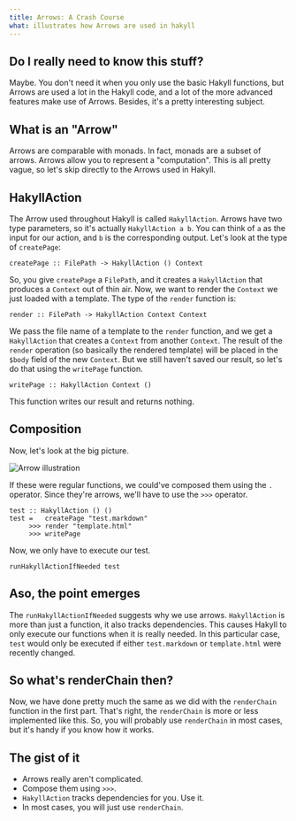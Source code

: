 ```yaml
---
title: Arrows: A Crash Course
what: illustrates how Arrows are used in hakyll
---
```


## Do I really need to know this stuff?

Maybe. You don't need it when you only use the basic Hakyll functions, but
Arrows are used a lot in the Hakyll code, and a lot of the more advanced
features make use of Arrows. Besides, it's a pretty interesting subject.

## What is an "Arrow"

Arrows are comparable with monads. In fact, monads are a subset of arrows.
Arrows allow you to represent a "computation". This is all pretty vague, so
let's skip directly to the Arrows used in Hakyll.

## HakyllAction

The Arrow used throughout Hakyll is called `HakyllAction`. Arrows have two
type parameters, so it's actually `HakyllAction a b`. You can think of `a`
as the input for our action, and `b` is the corresponding output. Let's look
at the type of `createPage`:

~~~~~{.haskell}
createPage :: FilePath -> HakyllAction () Context
~~~~~

So, you give `createPage` a `FilePath`, and it creates a `HakyllAction` that
produces a `Context` out of thin air. Now, we want to render the `Context` we
just loaded with a template. The type of the `render` function is:

~~~~~{.haskell}
render :: FilePath -> HakyllAction Context Context
~~~~~

We pass the file name of a template to the `render` function, and we get a
`HakyllAction` that creates a `Context` from another `Context`. The result
of the `render` operation (so basically the rendered template) will be placed
in the `$body` field of the new `Context`. But we still haven't saved our
result, so let's do that using the `writePage` function.

~~~~~{.haskell}
writePage :: HakyllAction Context ()
~~~~~

This function writes our result and returns nothing.

## Composition

Now, let's look at the big picture.

![Arrow illustration]($root/images/arrow-composition.png)

If these were regular functions, we could've composed them using the `.`
operator. Since they're arrows, we'll have to use the `>>>` operator.

~~~~~{.haskell}
test :: HakyllAction () ()
test =   createPage "test.markdown"
     >>> render "template.html"
     >>> writePage
~~~~~

Now, we only have to execute our test.

~~~~~{.haskell}
runHakyllActionIfNeeded test
~~~~~

## Aso, the point emerges

The `runHakyllActionIfNeeded` suggests why we use arrows. `HakyllAction` is more
than just a function, it also tracks dependencies. This causes Hakyll to only
execute our functions when it is really needed. In this particular case, `test`
would only be executed if either `test.markdown` or `template.html` were
recently changed.

## So what's renderChain then?

Now, we have done pretty much the same as we did with the `renderChain` function
in the first part. That's right, the `renderChain` is more or less implemented
like this. So, you will probably use `renderChain` in most cases, but it's
handy if you know how it works.

## The gist of it

- Arrows really aren't complicated.
- Compose them using `>>>`.
- `HakyllAction` tracks dependencies for you. Use it.
- In most cases, you will just use `renderChain`.
